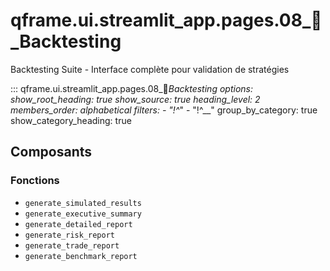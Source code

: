 # qframe.ui.streamlit_app.pages.08_🔬_Backtesting


Backtesting Suite - Interface complète pour validation de stratégies


::: qframe.ui.streamlit_app.pages.08_🔬_Backtesting
    options:
      show_root_heading: true
      show_source: true
      heading_level: 2
      members_order: alphabetical
      filters:
        - "!^_"
        - "!^__"
      group_by_category: true
      show_category_heading: true

## Composants

### Fonctions

- `generate_simulated_results`
- `generate_executive_summary`
- `generate_detailed_report`
- `generate_risk_report`
- `generate_trade_report`
- `generate_benchmark_report`

